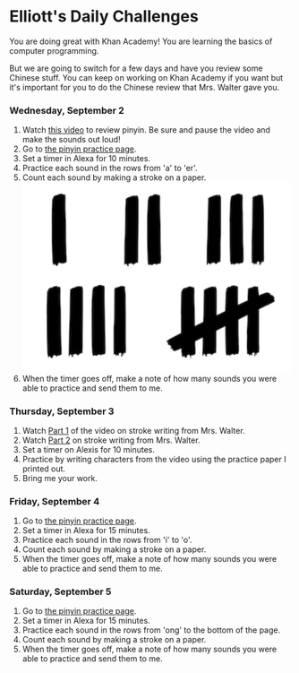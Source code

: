 # Elliott's Daily Challenges

You are doing great with Khan Academy!  You are learning the basics of computer programming.

But we are going to switch for a few days and have you review some Chinese stuff.  You can keep on working on
Khan Academy if you want but it's important for you to do the Chinese review that Mrs. Walter gave you.

### Wednesday, September 2

1. Watch [this video](https://www.youtube.com/watch?v=WWqh44JXQRg) to review pinyin.  Be sure and pause the video and make the sounds out loud!
2. Go to [the pinyin practice page](https://www.yoyochinese.com/chinese-learning-tools/Mandarin-Chinese-pronunciation-lesson/pinyin-chart-table).
3. Set a timer in Alexa for 10 minutes.
4. Practice each sound in the rows from 'a' to 'er'.
5. Count each sound by making a stroke on a paper.
   ![strokes](images/strokes.png)
6. When the timer goes off, make a note of how many sounds you were able to practice and send them to me.


### Thursday, September 3

1. Watch [Part 1](https://youtu.be/gY82wOxpi-0) of the video on stroke writing from Mrs. Walter.
2. Watch [Part 2](https://www.youtube.com/watch?v=o2tm8BCudXs) on stroke writing from Mrs. Walter.
3. Set a timer on Alexis for 10 minutes.
4. Practice by writing characters from the video using the practice paper I printed out.
5. Bring me your work.

### Friday, September 4

1. Go to [the pinyin practice page](https://www.yoyochinese.com/chinese-learning-tools/Mandarin-Chinese-pronunciation-lesson/pinyin-chart-table).
2. Set a timer in Alexa for 15 minutes.
3. Practice each sound in the rows from 'i' to 'o'.
4. Count each sound by making a stroke on a paper.
5. When the timer goes off, make a note of how many sounds you were able to practice and send them to me.


### Saturday, September 5

1. Go to [the pinyin practice page](https://www.yoyochinese.com/chinese-learning-tools/Mandarin-Chinese-pronunciation-lesson/pinyin-chart-table).
2. Set a timer in Alexa for 15 minutes.
3. Practice each sound in the rows from 'ong' to the bottom of the page.
4. Count each sound by making a stroke on a paper.
5. When the timer goes off, make a note of how many sounds you were able to practice and send them to me.










